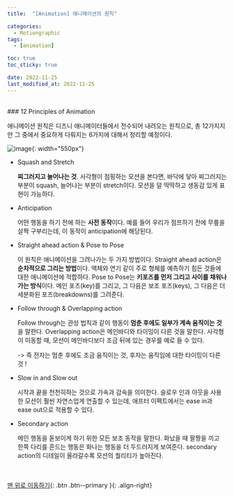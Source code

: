 ```yaml
---
title:  "[Animation] 애니메이션의 원칙" 

categories:
  - Motiongraphic
tags:
  - [animation]

toc: true
toc_sticky: true

date: 2022-11-25
last_modified_at: 2022-11-25
---
```


<br/> 
### 12 Principles of Animation

애니메이션 원칙은 디즈니 애니메이터들에서 전수되어 내려오는 원칙으로, 총 12가지지만 그 중에서 중요하게 다뤄지는 6가지에 대해서 정리할 예정이다. 

![image](https://user-images.githubusercontent.com/86834982/204078859-c2a30435-1ed4-41a8-a290-fb9a3d6f5d0b.png){: width="550px"}  


- Squash and Stretch
    
    **찌그러지고 늘어나는 것**.  사각형이 점핑하는 모션을 본다면, 바닥에 닿아 찌그러지는 부분이 squash, 늘어나는 부분이 stretch이다. 모션을 덜 딱딱하고 생동감 있게 표현이 가능하다.  
    
- Anticipation
    
    어떤 행동을 하기 전에 하는 **사전 동작**이다. 예를 들어 우리가 점프하기 전에 무릎을 살짝 구부리는데, 이 동작이 anticipation에 해당된다.  
    
- Straight ahead action & Pose to Pose
    
    이 원칙은 애니메이션을 그려나가는 두 가지 방법이다. Straight ahead action은 **순차적으로 그리는 방법**이다. 액체와 연기 같이 주로 형체를 예측하기 힘든 것들에 대한 애니메이션에 적합하다. Pose to Pose는 **키포즈를 먼저 그리고 사이를 채워나가는 방식**이다.  메인 포즈(key)를 그리고, 그 다음은 보조 포즈(keys), 그 다음은 더 세분화된 포즈(breakdowns)를 그려준다.   
    
- Follow through & Overlapping action
    
    Follow through는 관성 법칙과 같이 행동이 **멈춘 후에도 일부가 계속 움직이는 것**을 말한다. Overlapping action은 메인바디와 타이밍이 다른 것을 말한다. 사각형이 이동할 때, 모션이 메인바디보다 조금 뒤에 있는 경우를 예로 들 수 있다.   
    
    -> 즉 전자는 멈춘 후에도 조금 움직이는 것, 후자는 움직임에 대한 타이밍이 다른 것 !   
    
- Slow in and Slow out
    
    시작과 끝을 천천히하는 것으로 가속과 감속을 의미한다. 슬로우 인과 아웃을 사용한 모션이 훨씬 자연스업게 연출할 수 있는데, 애프터 이펙트에서는 ease in과 ease out으로 적용할 수 있다.   
    
- Secondary action
    
    메인 행동을 돋보이게 하기 위한 모든 보조 동작을 말한다. 화났을 때 팔짱을 끼고 한쪽 다리를 흔드는 행동은 화나는 행동을 더 두드러지게 보여준다. secondary action의 디테일이 올라갈수록 모션의 퀄리티가 높아진다.  



<br/><br/>
[맨 위로 이동하기](#){: .btn .btn--primary }{: .align-right}
<br/><br/>
